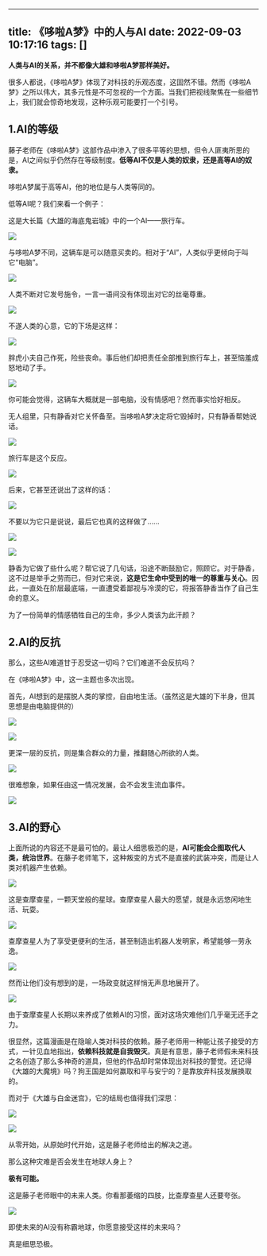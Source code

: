 
---
title: 《哆啦A梦》中的人与AI
date: 2022-09-03 10:17:16
tags: []
---


**人类与AI的关系，并不都像大雄和哆啦A梦那样美好。**

很多人都说，《哆啦A梦》体现了对科技的乐观态度，这固然不错。然而《哆啦A梦》之所以伟大，其多元性是不可忽视的一个方面。当我们把视线聚焦在一些细节上，我们就会惊奇地发现，这种乐观可能要打一个引号。

## 1.AI的等级

藤子老师在《哆啦A梦》这部作品中渗入了很多平等的思想，但令人匪夷所思的是，AI之间似乎仍然存在等级制度。**低等AI不仅是人类的奴隶，还是高等AI的奴隶。**

哆啦A梦属于高等AI，他的地位是与人类等同的。

低等AI呢？我们来看一个例子：

这是大长篇《大雄的海底鬼岩城》中的一个AI——旅行车。

![](https://pic3.zhimg.com/80/v2-421af7962e4dc78e6737fffa1564b9f9_1440w.png?source=c8b7c179)

与哆啦A梦不同，这辆车是可以随意买卖的。相对于“AI”，人类似乎更倾向于叫它“电脑”。

![](https://picx.zhimg.com/80/v2-a8c5019655c8c745a783783538919332_1440w.png?source=c8b7c179)

人类不断对它发号施令，一言一语间没有体现出对它的丝毫尊重。

![](https://pic3.zhimg.com/80/v2-29dbba494992293a3239f3a0faf7b3bc_1440w.png?source=c8b7c179)

不遂人类的心意，它的下场是这样：

![](https://pic3.zhimg.com/80/v2-88968e972c90f0ab0bb74351b128182e_1440w.png?source=c8b7c179)

胖虎小夫自己作死，险些丧命。事后他们却把责任全部推到旅行车上，甚至恼羞成怒地动了手。

![](https://pic1.zhimg.com/80/v2-e9aee8c33883ea03e29760e0c363f1a9_1440w.png?source=c8b7c179)

你可能会觉得，这辆车大概就是一部电脑，没有情感吧？然而事实恰好相反。

无人组里，只有静香对它关怀备至。当哆啦A梦决定将它毁掉时，只有静香帮她说话。

![](https://pic3.zhimg.com/80/v2-ed28abb670062b3e16652f4dd911252f_1440w.png?source=c8b7c179)

旅行车是这个反应。

![](https://pic2.zhimg.com/80/v2-19634c04aa0a3ef064339ef1af38d9d8_1440w.png?source=c8b7c179)

后来，它甚至还说出了这样的话：

![](https://pic1.zhimg.com/80/v2-de78e0dcb9b30fc832c6eeee9e8358dd_1440w.png?source=c8b7c179)

不要以为它只是说说，最后它也真的这样做了……

![](https://pic3.zhimg.com/80/v2-7c2937808056954ded651817ad800811_1440w.png?source=c8b7c179)

  

![](https://pic2.zhimg.com/80/v2-a66481d3d0be078b54522eeb9cdc0293_1440w.png?source=c8b7c179)

静香为它做了些什么呢？帮它说了几句话，沿途不断鼓励它，照顾它。对于静香，这不过是举手之劳而已，但对它来说，**这是它生命中受到的唯一的尊重与关心**。因此，一直处在阶层最底端，一直遭受着鄙视与冷漠的它，将报答静香当作了自己生命的意义。

为了一份简单的情感牺牲自己的生命，多少人类该为此汗颜？

## 2.AI的反抗

那么，这些AI难道甘于忍受这一切吗？它们难道不会反抗吗？

在《哆啦A梦》中，这一主题也多次出现。

首先，AI想到的是摆脱人类的掌控，自由地生活。（虽然这是大雄的下半身，但其思想是由电脑提供的）

![](https://pic1.zhimg.com/80/v2-3e048f3be3ce1dd291995d8a0ef01087_1440w.jpg?source=c8b7c179)

![](https://picx.zhimg.com/80/v2-6a591f609638dac187c7b9b8a704d466_1440w.png?source=c8b7c179)

更深一层的反抗，则是集合群众的力量，推翻随心所欲的人类。

![](https://pic1.zhimg.com/80/v2-fcdade7179b137a953d44bf4b4e3eef6_1440w.png?source=c8b7c179)

很难想象，如果任由这一情况发展，会不会发生流血事件。

![](https://pica.zhimg.com/80/v2-5a2d76f87c0e98ad5aa5168dd9cd08e6_1440w.png?source=c8b7c179)

## 3.AI的野心

上面所说的内容还不是最可怕的。最让人细思极恐的是，**AI可能会企图取代人类，统治世界**。在藤子老师笔下，这种叛变的方式不是直接的武装冲突，而是让人类对机器产生依赖。

![](https://pica.zhimg.com/80/v2-d62ac4a2d7400f9044dd89cb2c097aa4_1440w.jpg?source=c8b7c179)

这是查摩查星，一颗天堂般的星球。查摩查星人最大的愿望，就是永远悠闲地生活、玩耍。

![](https://pic2.zhimg.com/80/v2-1fcf2c9b2b5eeddea0357749be0ff62f_1440w.jpg?source=c8b7c179)

查摩查星人为了享受更便利的生活，甚至制造出机器人发明家，希望能够一劳永逸。

![](https://pica.zhimg.com/80/v2-a35b0a8439b9febc4c0dff77c7cb49b5_1440w.jpg?source=c8b7c179)

然而让他们没有想到的是，一场政变就这样悄无声息地展开了。

![](https://pic2.zhimg.com/80/v2-3d604fd3398ad45d342cdfe9dc7e6a1a_1440w.jpg?source=c8b7c179)

由于查摩查星人长期以来养成了依赖AI的习惯，面对这场灾难他们几乎毫无还手之力。

很显然，这篇漫画是在隐喻人类对科技的依赖。藤子老师用一种能让孩子接受的方式，一针见血地指出，**依赖科技就是自我毁灭**。真是有意思，藤子老师假未来科技之名创造了那么多神奇的道具，但他的作品却时常体现出对科技的警觉。还记得《大雄的大魔境》吗？狗王国是如何赢取和平与安宁的？是靠放弃科技发展换取的。

而对于《大雄与白金迷宫》，它的结局也值得我们深思：

![](https://pic3.zhimg.com/80/v2-be60ec931533962195f98c4ec87cb381_1440w.png?source=c8b7c179)

![](https://picx.zhimg.com/80/v2-299405729e9819006765b78ec810e4ce_1440w.png?source=c8b7c179)

从零开始，从原始时代开始，这是藤子老师给出的解决之道。
</br>

那么这种灾难是否会发生在地球人身上？

**极有可能。**

这是藤子老师眼中的未来人类。你看那萎缩的四肢，比查摩查星人还要夸张。

![](https://pic1.zhimg.com/80/v2-c7aa83c06e64099a5b1d617d54c48b0f_1440w.png?source=c8b7c179)

即使未来的AI没有称霸地球，你愿意接受这样的未来吗？

真是细思恐极。